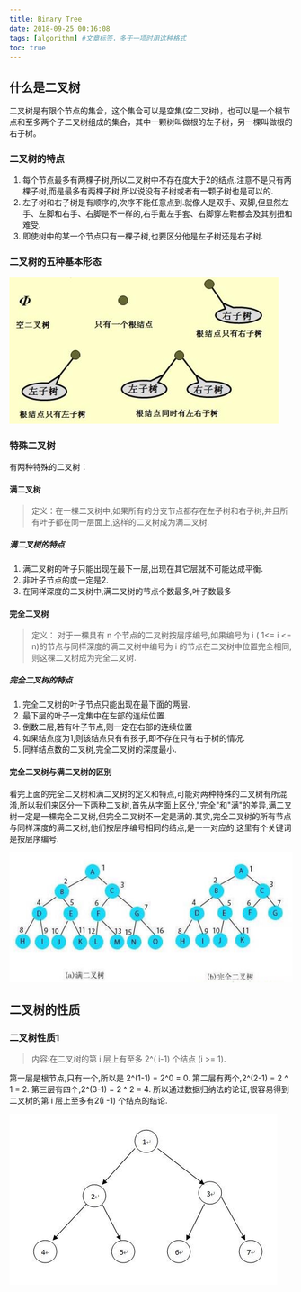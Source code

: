 ```yaml
---
title: Binary Tree
date: 2018-09-25 00:16:08
tags: [algorithm] #文章标签，多于一项时用这种格式
toc: true
---
```


## 什么是二叉树

二叉树是有限个节点的集合，这个集合可以是空集(空二叉树)，也可以是一个根节点和至多两个子二叉树组成的集合，其中一颗树叫做根的左子树，另一棵叫做根的右子树。

### 二叉树的特点

1. 每个节点最多有两棵子树,所以二叉树中不存在度大于2的结点.注意不是只有两棵子树,而是最多有两棵子树,所以说没有子树或者有一颗子树也是可以的.
2. 左子树和右子树是有顺序的,次序不能任意点到.就像人是双手、双脚,但显然左手、左脚和右手、右脚是不一样的,右手戴左手套、右脚穿左鞋都会及其别扭和难受.
3. 即使树中的某一个节点只有一棵子树,也要区分他是左子树还是右子树.

### 二叉树的五种基本形态

![示意图](/img/b-t-1.jpg)

### 特殊二叉树

有两种特殊的二叉树：

#### 满二叉树

> 定义：在一棵二叉树中,如果所有的分支节点都存在左子树和右子树,并且所有叶子都在同一层面上,这样的二叉树成为满二叉树.

##### 满二叉树的特点
1. 满二叉树的叶子只能出现在最下一层,出现在其它层就不可能达成平衡.
2. 非叶子节点的度一定是2.
3. 在同样深度的二叉树中,满二叉树的节点个数最多,叶子数最多

#### 完全二叉树

> 定义： 对于一棵具有 n 个节点的二叉树按层序编号,如果编号为 i ( 1<= i <= n)的节点与同样深度的满二叉树中编号为 i 的节点在二叉树中位置完全相同,则这棵二叉树成为完全二叉树.

##### 完全二叉树的特点

1. 完全二叉树的叶子节点只能出现在最下面的两层.
2. 最下层的叶子一定集中在左部的连续位置.
3. 倒数二层,若有叶子节点,则一定在右部的连续位置
4. 如果结点度为1,则该结点只有有孩子,即不存在只有右子树的情况.
5. 同样结点数的二叉树,完全二叉树的深度最小.

#### 完全二叉树与满二叉树的区别

看完上面的完全二叉树和满二叉树的定义和特点,可能对两种特殊的二叉树有所混淆,所以我们来区分一下两种二叉树,首先从字面上区分,"完全"和"满"的差异,满二叉树一定是一棵完全二叉树,但完全二叉树不一定是满的.其实,完全二叉树的所有节点与同样深度的满二叉树,他们按层序编号相同的结点,是一一对应的,这里有个关键词是按层序编号.

![示意图](/img/b-t-2.jpg)

## 二叉树的性质

### 二叉树性质1

> 内容:在二叉树的第 i 层上有至多 2^( i-1) 个结点 (i >= 1).

第一层是根节点,只有一个,所以是 2^(1-1) = 2^0 = 0.
第二层有两个,2^(2-1) = 2 ^ 1 = 2.
第三层有四个,2^(3-1) = 2 ^ 2 = 4.
所以通过数据归纳法的论证,很容易得到二叉树的第 i 层上至多有2(i -1) 个结点的结论.

![示意图](/img/b-t-3.jpg)
